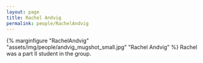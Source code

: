```yaml
---
layout: page
title: Rachel Andvig
permalink: people/RachelAndvig
---
```

{% marginfigure "RachelAndvig" "assets/img/people/andvig_mugshot_small.jpg" "Rachel Andvig" %}
Rachel was a part II student in the group.
